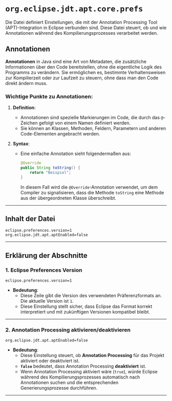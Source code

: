 # `org.eclipse.jdt.apt.core.prefs`

Die Datei definiert Einstellungen, die mit der Annotation Processing Tool (APT)-Integration in Eclipse verbunden sind. Diese Datei steuert, ob und wie Annotationen während des Kompilierungsprozesses verarbeitet werden.

## Annotationen

**Annotationen** in Java sind eine Art von Metadaten, die zusätzliche Informationen über den Code bereitstellen, ohne die eigentliche Logik des Programms zu verändern. Sie ermöglichen es, bestimmte Verhaltensweisen zur Kompilierzeit oder zur Laufzeit zu steuern, ohne dass man den Code direkt ändern muss.

### Wichtige Punkte zu Annotationen:
1. **Definition**:
   - Annotationen sind spezielle Markierungen im Code, die durch das `@`-Zeichen gefolgt von einem Namen definiert werden.
   - Sie können an Klassen, Methoden, Feldern, Parametern und anderen Code-Elementen angebracht werden.

2. **Syntax**:
   - Eine einfache Annotation sieht folgendermaßen aus:
     ```java
     @Override
     public String toString() {
         return "Beispiel";
     }
     ```
     In diesem Fall wird die `@Override`-Annotation verwendet, um dem Compiler zu signalisieren, dass die Methode `toString` eine Methode aus der übergeordneten Klasse überschreibt.

---

## Inhalt der Datei

```properties
eclipse.preferences.version=1
org.eclipse.jdt.apt.aptEnabled=false
```

---

## Erklärung der Abschnitte

### 1. **Eclipse Preferences Version**

```properties
eclipse.preferences.version=1
```

- **Bedeutung**:
  - Diese Zeile gibt die Version des verwendeten Präferenzformats an. Die aktuelle Version ist `1`.
  - Diese Einstellung stellt sicher, dass Eclipse das Format korrekt interpretiert und mit zukünftigen Versionen kompatibel bleibt.

---

### 2. **Annotation Processing aktivieren/deaktivieren**

```properties
org.eclipse.jdt.apt.aptEnabled=false
```

- **Bedeutung**:
  - Diese Einstellung steuert, ob **Annotation Processing** für das Projekt aktiviert oder deaktiviert ist.
  - **`false`** bedeutet, dass Annotation Processing **deaktiviert** ist.
  - Wenn Annotation Processing aktiviert wäre (`true`), würde Eclipse während des Kompilierungsprozesses automatisch nach Annotationen suchen und die entsprechenden Generierungsprozesse durchführen.

---
